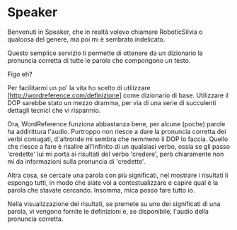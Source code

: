 Speaker
=======

Benvenuti in Speaker, che in realt&agrave; volevo chiamare
RoboticSilvia o qualcosa del genere, ma poi mi &egrave;	
sembrato indelicato.

Questo semplice servizio ti permette
di ottenere da un dizionario la pronuncia corretta di
tutte le parole che compongono un testo.

Figo eh?

Per facilitarmi un po' la vita ho scelto di utilizzare
[http://wordreference.com/definizione]
come dizionario di base.
Utilizzare il DOP sarebbe stato un mezzo dramma, per via
di una serie di succulenti dettagli tecnici che vi risparmio.

Ora, WordReference funziona abbastanza bene, per alcune
(poche) parole ha addirittura l'audio.
Purtroppo non riesce a dare la pronuncia corretta dei verbi
coniugati, d'altronde mi sembra che nemmeno il DOP lo faccia.
Quello che riesce a fare è risalire all'infinito di un
qualsiasi verbo, ossia se gli passo 'credette' lui mi porta
ai risultati del verbo 'credere', per&ograve; chiaramente
non mi da informazioni sulla pronuncia di 'credette'.

Altra cosa, se cercate una parola con più significati,
nel mostrare i risultati li espongo tutti, in modo che siate
voi a contestualizzare e capire qual &egrave; la parola che
stavate cercando. Insomma, mica posso fare tutto io.

Nella visualizzazione dei risultati, se premete su uno dei
significati di una parola, vi vengono fornite le definizioni
e, se disponibile, l'audio della pronuncia corretta.